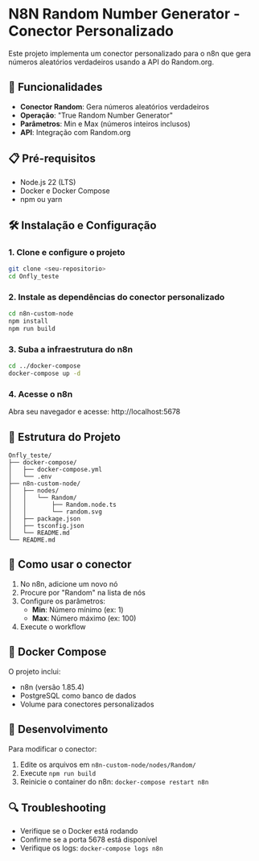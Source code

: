 # N8N Random Number Generator - Conector Personalizado

Este projeto implementa um conector personalizado para o n8n que gera números aleatórios verdadeiros usando a API do Random.org.

## 🚀 Funcionalidades

- **Conector Random**: Gera números aleatórios verdadeiros
- **Operação**: "True Random Number Generator"
- **Parâmetros**: Min e Max (números inteiros inclusos)
- **API**: Integração com Random.org

## 📋 Pré-requisitos

- Node.js 22 (LTS)
- Docker e Docker Compose
- npm ou yarn

## 🛠️ Instalação e Configuração

### 1. Clone e configure o projeto

```bash
git clone <seu-repositorio>
cd Onfly_teste
```

### 2. Instale as dependências do conector personalizado

```bash
cd n8n-custom-node
npm install
npm run build
```

### 3. Suba a infraestrutura do n8n

```bash
cd ../docker-compose
docker-compose up -d
```

### 4. Acesse o n8n

Abra seu navegador e acesse: http://localhost:5678

## 📁 Estrutura do Projeto

```
Onfly_teste/
├── docker-compose/
│   ├── docker-compose.yml
│   └── .env
├── n8n-custom-node/
│   ├── nodes/
│   │   └── Random/
│   │       ├── Random.node.ts
│   │       └── random.svg
│   ├── package.json
│   ├── tsconfig.json
│   └── README.md
└── README.md
```

## 🔧 Como usar o conector

1. No n8n, adicione um novo nó
2. Procure por "Random" na lista de nós
3. Configure os parâmetros:
   - **Min**: Número mínimo (ex: 1)
   - **Max**: Número máximo (ex: 100)
4. Execute o workflow

## 🐳 Docker Compose

O projeto inclui:
- n8n (versão 1.85.4)
- PostgreSQL como banco de dados
- Volume para conectores personalizados

## 📝 Desenvolvimento

Para modificar o conector:

1. Edite os arquivos em `n8n-custom-node/nodes/Random/`
2. Execute `npm run build`
3. Reinicie o container do n8n: `docker-compose restart n8n`

## 🔍 Troubleshooting

- Verifique se o Docker está rodando
- Confirme se a porta 5678 está disponível
- Verifique os logs: `docker-compose logs n8n`